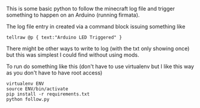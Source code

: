 This is some basic python to follow the minecraft log file and trigger something to happen on an Arduino (running firmata).

The log file entry in created via a command block issuing something like 

	tellraw @p { text:"Arduino LED Triggered" } 

There might be other ways to write to log (with the txt only showing once) but this was simplest I could find without using mods.

To run do something like this (don't have to use virtualenv but I like this way as you don't have to have root access)

	virtualenv ENV
	source ENV/bin/activate
	pip install -r requirements.txt 
	python follow.py



